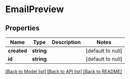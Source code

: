 # EmailPreview

## Properties
Name | Type | Description | Notes
------------ | ------------- | ------------- | -------------
**created** | **string** |  | [default to null]
**id** | **string** |  | [default to null]

[[Back to Model list]](../README.md#documentation-for-models) [[Back to API list]](../README.md#documentation-for-api-endpoints) [[Back to README]](../README.md)


